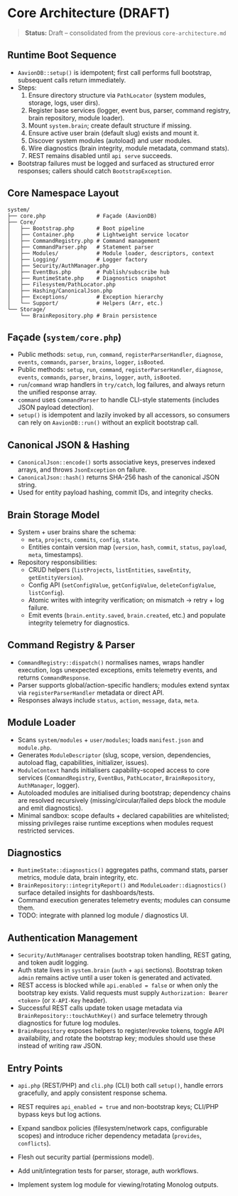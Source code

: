 # Core Architecture (DRAFT)

> **Status:** Draft – consolidated from the previous `core-architecture.md`

## Runtime Boot Sequence
- `AavionDB::setup()` is idempotent; first call performs full bootstrap, subsequent calls return immediately.  
- Steps:
  1. Ensure directory structure via `PathLocator` (system modules, storage, logs, user dirs).  
  2. Register base services (logger, event bus, parser, command registry, brain repository, module loader).  
  3. Mount `system.brain`; create default structure if missing.  
  4. Ensure active user brain (default slug) exists and mount it.  
  5. Discover system modules (autoload) and user modules.  
  6. Wire diagnostics (brain integrity, module metadata, command stats).  
  7. REST remains disabled until `api serve` succeeds.
- Bootstrap failures must be logged and surfaced as structured error responses; callers should catch `BootstrapException`.

## Core Namespace Layout
```
system/
├── core.php                # Façade (AavionDB)
├── Core/
│   ├── Bootstrap.php       # Boot pipeline
│   ├── Container.php       # Lightweight service locator
│   ├── CommandRegistry.php # Command management
│   ├── CommandParser.php   # Statement parser
│   ├── Modules/            # Module loader, descriptors, context
│   ├── Logging/            # Logger factory
│   ├── Security/AuthManager.php
│   ├── EventBus.php        # Publish/subscribe hub
│   ├── RuntimeState.php    # Diagnostics snapshot
│   ├── Filesystem/PathLocator.php
│   ├── Hashing/CanonicalJson.php
│   ├── Exceptions/         # Exception hierarchy
│   └── Support/            # Helpers (Arr, etc.)
└── Storage/
    └── BrainRepository.php # Brain persistence
```

## Façade (`system/core.php`)
- Public methods: `setup`, `run`, `command`, `registerParserHandler`, `diagnose`, `events`, `commands`, `parser`, `brains`, `logger`, `isBooted`.  
- Public methods: `setup`, `run`, `command`, `registerParserHandler`, `diagnose`, `events`, `commands`, `parser`, `brains`, `logger`, `auth`, `isBooted`.  
- `run`/`command` wrap handlers in `try/catch`, log failures, and always return the unified response array.  
- `command` uses `CommandParser` to handle CLI-style statements (includes JSON payload detection).  
- `setup()` is idempotent and lazily invoked by all accessors, so consumers can rely on `AavionDB::run()` without an explicit bootstrap call.

## Canonical JSON & Hashing
- `CanonicalJson::encode()` sorts associative keys, preserves indexed arrays, and throws `JsonException` on failure.  
- `CanonicalJson::hash()` returns SHA-256 hash of the canonical JSON string.  
- Used for entity payload hashing, commit IDs, and integrity checks.

## Brain Storage Model
- System + user brains share the schema:
  - `meta`, `projects`, `commits`, `config`, `state`.  
  - Entities contain version map (`version`, `hash`, `commit`, `status`, `payload`, `meta`, timestamps).  
- Repository responsibilities:
  - CRUD helpers (`listProjects`, `listEntities`, `saveEntity`, `getEntityVersion`).  
  - Config API (`setConfigValue`, `getConfigValue`, `deleteConfigValue`, `listConfig`).  
  - Atomic writes with integrity verification; on mismatch → retry + log failure.  
  - Emit events (`brain.entity.saved`, `brain.created`, etc.) and populate integrity telemetry for diagnostics.

## Command Registry & Parser
- `CommandRegistry::dispatch()` normalises names, wraps handler execution, logs unexpected exceptions, emits telemetry events, and returns `CommandResponse`.  
- Parser supports global/action-specific handlers; modules extend syntax via `registerParserHandler` metadata or direct API.  
- Responses always include `status`, `action`, `message`, `data`, `meta`.

## Module Loader
- Scans `system/modules` + `user/modules`; loads `manifest.json` and `module.php`.  
- Generates `ModuleDescriptor` (slug, scope, version, dependencies, autoload flag, capabilities, initializer, issues).  
- `ModuleContext` hands initialisers capability-scoped access to core services (`CommandRegistry`, `EventBus`, `PathLocator`, `BrainRepository`, `AuthManager`, logger).  
- Autoloaded modules are initialised during bootstrap; dependency chains are resolved recursively (missing/circular/failed deps block the module and emit diagnostics).  
- Minimal sandbox: scope defaults + declared capabilities are whitelisted; missing privileges raise runtime exceptions when modules request restricted services.

## Diagnostics
- `RuntimeState::diagnostics()` aggregates paths, command stats, parser metrics, module data, brain integrity, etc.  
- `BrainRepository::integrityReport()` and `ModuleLoader::diagnostics()` surface detailed insights for dashboards/tests.  
- Command execution generates telemetry events; modules can consume them.  
- TODO: integrate with planned log module / diagnostics UI.

## Authentication Management
- `Security/AuthManager` centralises bootstrap token handling, REST gating, and token audit logging.  
- Auth state lives in `system.brain` (`auth` + `api` sections). Bootstrap token `admin` remains active until a user token is generated and activated.  
- REST access is blocked while `api.enabled = false` or when only the bootstrap key exists. Valid requests must supply `Authorization: Bearer <token>` (or `X-API-Key` header).  
- Successful REST calls update token usage metadata via `BrainRepository::touchAuthKey()` and surface telemetry through diagnostics for future log modules.
- `BrainRepository` exposes helpers to register/revoke tokens, toggle API availability, and rotate the bootstrap key; modules should use these instead of writing raw JSON.

## Entry Points
- `api.php` (REST/PHP) and `cli.php` (CLI) both call `setup()`, handle errors gracefully, and apply consistent response schema.  
- REST requires `api_enabled = true` and non-bootstrap keys; CLI/PHP bypass keys but log actions.

- Expand sandbox policies (filesystem/network caps, configurable scopes) and introduce richer dependency metadata (`provides`, `conflicts`).  
- Flesh out security partial (permissions model).
- Add unit/integration tests for parser, storage, auth workflows.  
- Implement system log module for viewing/rotating Monolog outputs.
